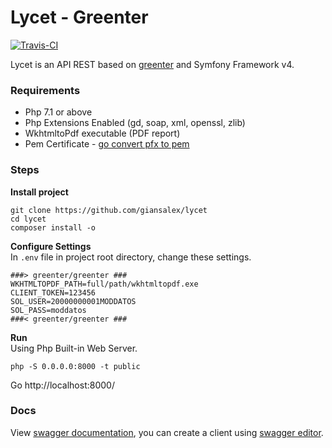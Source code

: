 # Lycet - Greenter
[![Travis-CI](https://img.shields.io/travis/giansalex/lycet.svg?branch=master&style=flat-square)](https://travis-ci.org/giansalex/lycet)

Lycet is an API REST based on [greenter](https://github.com/giansalex/greenter) and Symfony Framework v4.

### Requirements
- Php 7.1 or above
- Php Extensions Enabled (gd, soap, xml, openssl, zlib)
- WkhtmltoPdf executable (PDF report)
- Pem Certificate - [go convert pfx to pem](https://github.com/giansalex/xmldsig/blob/master/CONVERT.md)

### Steps

**Install project**
```
git clone https://github.com/giansalex/lycet
cd lycet
composer install -o
```

**Configure Settings**   
In `.env`  file in project root directory, change these settings.
```
###> greenter/greenter ###
WKHTMLTOPDF_PATH=full/path/wkhtmltopdf.exe
CLIENT_TOKEN=123456
SOL_USER=20000000001MODDATOS
SOL_PASS=moddatos
###< greenter/greenter ###
```

**Run**    
Using Php Built-in Web Server.
```
php -S 0.0.0.0:8000 -t public
```
Go http://localhost:8000/

### Docs
View [swagger documentation](http://petstore.swagger.io/?url=https://raw.githubusercontent.com/giansalex/lycet/master/public/swagger.yaml), you can create a client using [swagger editor](http://editor.swagger.io/?url=https://raw.githubusercontent.com/giansalex/lycet/master/public/swagger.yaml).

